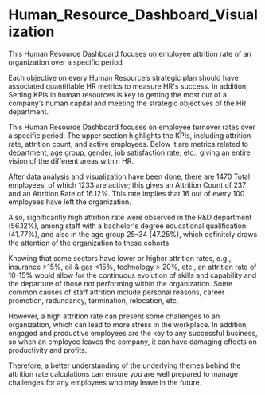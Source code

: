 # Human_Resource_Dashboard_Visualization
This Human Resource Dashboard focuses on employee attrition rate of an organization over a specific period

Each objective on every Human Resource’s strategic plan should have associated quantifiable HR metrics to measure HR's success. In addition, Setting KPIs in human resources is key to getting the most out of a company’s human capital and meeting the strategic objectives of the HR department.

This Human Resource Dashboard focuses on employee turnover rates over a specific period. The upper section highlights the KPIs, including attrition rate, attrition count, and active employees. Below it are metrics related to department, age group, gender, job satisfaction rate, etc., giving an entire vision of the different areas within HR.

After data analysis and visualization have been done, there are 1470 Total employees, of which 1233 are active; this gives an Attrition Count of 237 and an Attrition Rate of 16.12%. This rate implies that 16 out of every 100 employees have left the organization. 

Also, significantly high attrition rate were observed in the R&D department (56.12%), among staff with a bachelor's degree educational qualification (41.77%), and also in the age group 25–34 (47.25%), which definitely draws the attention of the organization to these cohorts.

Knowing that some sectors have lower or higher attrition rates, e.g., insurance >15%, oil & gas <15%, technology > 20%, etc., an attrition rate of 10-15% would allow for the continuous evolution of skills and capability and the departure of those not performing within the organization. Some common causes of staff attrition include personal reasons, career promotion, redundancy, termination, relocation, etc.

However, a high attrition rate can present some challenges to an organization, which can lead to more stress in the workplace. In addition, engaged and productive employees are the key to any successful business, so when an employee leaves the company, it can have damaging effects on productivity and profits.

Therefore, a better understanding of the underlying themes behind the attrition rate calculations can ensure you are well prepared to manage challenges for any employees who may leave in the future.
